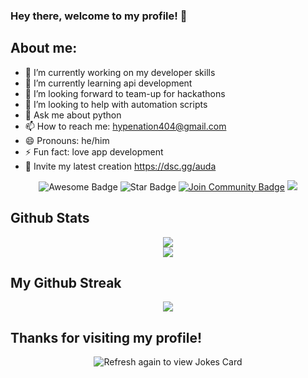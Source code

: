 ### Hey there, welcome to my profile! 👋

## About me:

- 🔭 I’m currently working on my developer skills
- 🌱 I’m currently learning api development
- 👯 I’m looking forward to team-up for hackathons
- :handshake: I’m looking to help with automation scripts
- 💬 Ask me about python 
- 📫 How to reach me: hypenation404@gmail.com
- 😄 Pronouns: he/him
- ⚡ Fun fact: love app development
- :robot: Invite my latest creation https://dsc.gg/auda

<div align="center">
<img src="https://cdn.rawgit.com/sindresorhus/awesome/d7305f38d29fed78fa85652e3a63e154dd8e8829/media/badge.svg" alt="Awesome Badge"/>
<img src="https://img.shields.io/static/v1?label=%F0%9F%8C%9F&message=If%20Useful&style=style=flat&color=BC4E99" alt="Star Badge"/>
<a href="https://dsc.gg/auda-dev"><img src="https://img.shields.io/discord/775610059786158111.svg?style=flat&label=Join%20Community&color=7289DA" alt="Join Community Badge"/></a>
<img src='https://komarev.com/ghpvc/?username=PythonicBoat'/>
</div>

## Github Stats

<div align='center'>
  <img align='center' src='https://github-readme-stats.vercel.app/api?username=pythonicboat&theme=radical&show_icons=true'/>
  <br>
  <img align='center' src='https://github-readme-stats.vercel.app/api/top-langs/?username=pythonicboat&layout=compact'/>
</div>

## My Github Streak
<p align="center">
  <a href="https://github.com/Pythonicboat/github-readme-streak-stats">
    <img src="https://github-readme-streak-stats.herokuapp.com/?user=pythonicboat#version3"/>
  </a>
</p>

## Thanks for visiting my profile!
<p align="center">
<img src="https://readme-jokes.vercel.app/api" alt="Refresh again to view Jokes Card" />
</p> 
